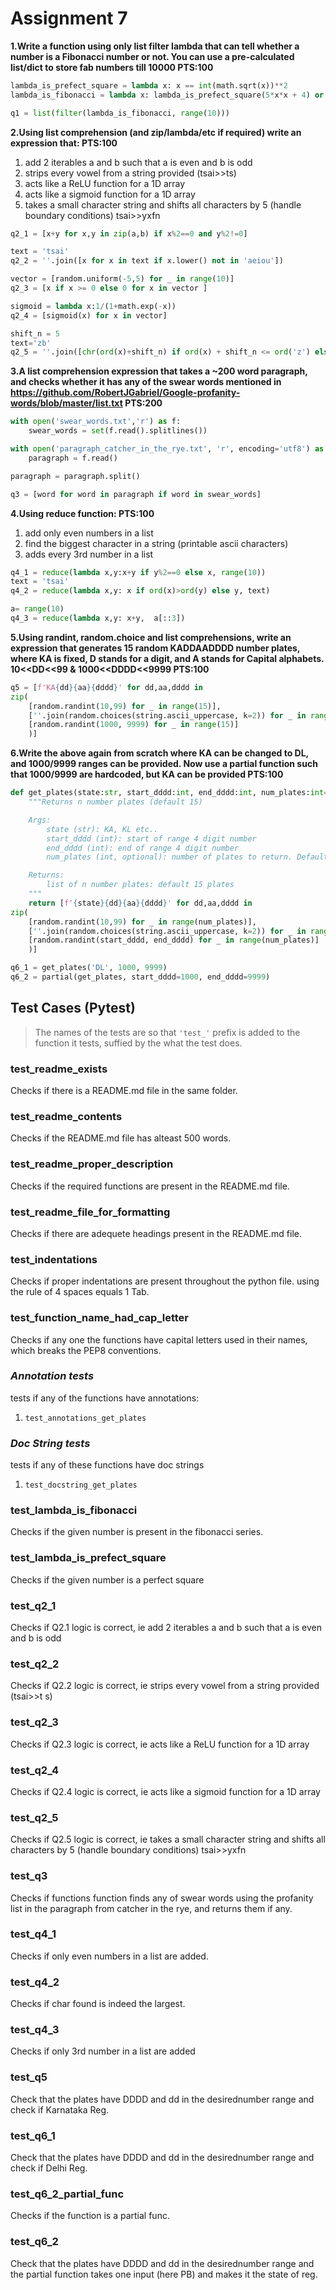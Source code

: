 # Assignment 7
**1.Write a function using only list filter lambda that can tell whether a number is a Fibonacci number or not. You can use a pre-calculated list/dict to store fab numbers till 10000 PTS:100**
```python
lambda_is_prefect_square = lambda x: x == int(math.sqrt(x))**2
lambda_is_fibonacci = lambda x: lambda_is_prefect_square(5*x*x + 4) or lambda_is_prefect_square(5*x*x - 4)

q1 = list(filter(lambda_is_fibonacci, range(10)))
```
**2.Using list comprehension (and zip/lambda/etc if required) write an expression that: PTS:100**
1. add 2 iterables a and b such that a is even and b is odd
2. strips every vowel from a string provided (tsai>>ts)
3. acts like a ReLU function for a 1D array
4. acts like a sigmoid function for a 1D array
5. takes a small character string and shifts all characters by 5 (handle boundary conditions) tsai>>yxfn
   
```python 
q2_1 = [x+y for x,y in zip(a,b) if x%2==0 and y%2!=0]

text = 'tsai'
q2_2 = ''.join([x for x in text if x.lower() not in 'aeiou'])

vector = [random.uniform(-5,5) for _ in range(10)]
q2_3 = [x if x >= 0 else 0 for x in vector ]

sigmoid = lambda x:1/(1+math.exp(-x))
q2_4 = [sigmoid(x) for x in vector]

shift_n = 5
text='zb'
q2_5 = ''.join([chr(ord(x)+shift_n) if ord(x) + shift_n <= ord('z') else chr(ord(x)+ shift_n-26) for x in text])
```
**3.A list comprehension expression that takes a ~200 word paragraph, and checks whether it has any of the swear words mentioned in https://github.com/RobertJGabriel/Google-profanity-words/blob/master/list.txt PTS:200**

```python 
with open('swear_words.txt','r') as f:
    swear_words = set(f.read().splitlines())

with open('paragraph_catcher_in_the_rye.txt', 'r', encoding='utf8') as f:
    paragraph = f.read()

paragraph = paragraph.split()

q3 = [word for word in paragraph if word in swear_words]
```
**4.Using reduce function: PTS:100**
 1. add only even numbers in a list
 2. find the biggest character in a string (printable ascii characters)
 3. adds every 3rd number in a list

```python
q4_1 = reduce(lambda x,y:x+y if y%2==0 else x, range(10)) 
text = 'tsai'
q4_2 = reduce(lambda x,y: x if ord(x)>ord(y) else y, text)

a= range(10)
q4_3 = reduce(lambda x,y: x+y,  a[::3])
```
**5.Using randint, random.choice and list comprehensions, write an expression that generates 15 random KADDAADDDD number plates, where KA is fixed, D stands for a digit, and A stands for Capital alphabets. 10<<DD<<99 & 1000<<DDDD<<9999 PTS:100**

```python
q5 = [f'KA{dd}{aa}{dddd}' for dd,aa,dddd in 
zip(
    [random.randint(10,99) for _ in range(15)], 
    [''.join(random.choices(string.ascii_uppercase, k=2)) for _ in range(15)], 
    [random.randint(1000, 9999) for _ in range(15)]
    )]
```
**6.Write the above again from scratch where KA can be changed to DL, and 1000/9999 ranges can be provided. Now use a partial function such that 1000/9999 are hardcoded, but KA can be provided PTS:100**
```python
def get_plates(state:str, start_dddd:int, end_dddd:int, num_plates:int=15) -> 'list of n number plates':
    """Returns n number plates (default 15)

    Args:
        state (str): KA, KL etc..
        start_dddd (int): start of range 4 digit number
        end_dddd (int): end of range 4 digit number
        num_plates (int, optional): number of plates to return. Defaults to 15.

    Returns:
        list of n number plates: default 15 plates
    """
    return [f'{state}{dd}{aa}{dddd}' for dd,aa,dddd in 
zip(
    [random.randint(10,99) for _ in range(num_plates)], 
    [''.join(random.choices(string.ascii_uppercase, k=2)) for _ in range(num_plates)], 
    [random.randint(start_dddd, end_dddd) for _ in range(num_plates)]
    )]

q6_1 = get_plates('DL', 1000, 9999)
q6_2 = partial(get_plates, start_dddd=1000, end_dddd=9999)
```

## **Test Cases (Pytest)**
>The names of the tests are so that `'test_'` prefix is added to the function it tests, suffied by the what the test does.

### test_readme_exists
   Checks if there is a README.md file in the same folder.

### test_readme_contents
   Checks if the README.md file has alteast 500 words.

### test_readme_proper_description
   Checks if the required functions are present in the README.md file.

### test_readme_file_for_formatting
   Checks if there are adequete headings present in the README.md file.

### test_indentations
   Checks if proper indentations are present throughout the python file.
   using the rule of 4 spaces equals 1 Tab.

### test_function_name_had_cap_letter
   Checks if any one the functions have capital letters used in their names, which breaks the PEP8 conventions.
   
### ***Annotation tests***
tests if any of the functions have annotations:

1. `test_annotations_get_plates`


### ***Doc String tests***
tests if any of these functions have doc strings
1. `test_docstring_get_plates`

### test_lambda_is_fibonacci 
   Checks if the given number is present in the fibonacci series.

### test_lambda_is_prefect_square
   Checks if the given number is a perfect square

### test_q2_1
   Checks if Q2.1 logic is correct, ie add 2 iterables a and b such that a is even and b is odd

### test_q2_2
   Checks if Q2.2 logic is correct, ie strips every vowel from a string provided (tsai>>t s)

### test_q2_3
   Checks if Q2.3 logic is correct, ie acts like a ReLU function for a 1D array

### test_q2_4
   Checks if Q2.4 logic is correct, ie acts like a sigmoid function for a 1D array
   
### test_q2_5
   Checks if Q2.5 logic is correct, ie takes a small character string and shifts all characters by 5 (handle boundary conditions) tsai>>yxfn

### test_q3
   Checks if functions function finds any of swear words using the profanity list in the paragraph from catcher in the rye, and returns them if any.

### test_q4_1
Checks if only even numbers in a list are added.

### test_q4_2
Checks if char found is indeed the largest.

### test_q4_3
Checks if only 3rd number in a list are added

### test_q5
Check that the plates have DDDD and dd in the desirednumber range and check if Karnataka Reg.

### test_q6_1
Check that the plates have DDDD and dd in the desirednumber range and check if Delhi Reg.

### test_q6_2_partial_func
Checks if the function is a partial func.

### test_q6_2
Check that the plates have DDDD and dd in the desirednumber range and the partial function takes one input (here PB) and makes it the state of reg.